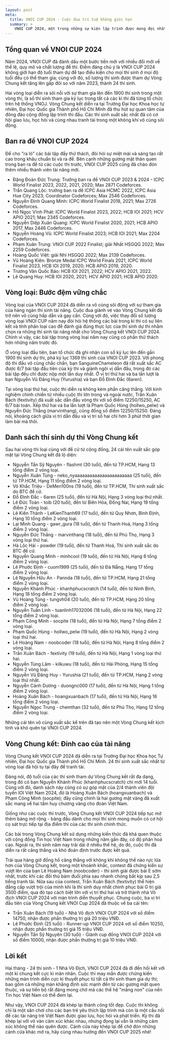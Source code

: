 ```yaml
---
layout: post
meta:
  title: VNOI CUP 2024 - Cuộc đua trí tuệ không giới hạn
  summary: >
    VNOI CUP 2024, một trong những sự kiện lập trình được mong đợi nhất trong năm được tổ chức bởi VNOI, đã khép lại với những thành công rực rỡ. Lần thứ ba cuộc thi được tổ chức, đây không chỉ là sân chơi cho các bạn trẻ yêu thích lập trình thi đấu thể hiện tài năng mà còn là cầu nối để cộng đồng lập trình Việt Nam giao lưu, học hỏi và phát triển. Bài viết này sẽ đưa quý độc giả đi qua hành trình đầy kịch tính của VNOI CUP 2024, từ những vòng loại sôi động đến chung kết đầy căng thẳng.
---
```


## Tổng quan về VNOI CUP 2024

Năm 2024, VNOI CUP đã đánh dấu một bước tiến mới với nhiều đổi mới về thể lệ, quy mô và chất lượng đề thi. Điểm đáng chú ý là VNOI CUP 2024 không giới hạn độ tuổi tham dự để tạo điều kiện cho mọi thí sinh ở mọi độ tuổi đều có thể tham gia; cùng với đó, số lượng thí sinh được tham dự Vòng Chung kết tăng lên gấp đôi so với năm 2023, thành 24 thí sinh.

Hai vòng loại diễn ra sôi nổi với sự tham gia lên đến 1900 thí sinh trong một vòng thi, là số thí sinh tham gia kỷ lục trong tất cả các kì thi đã từng tổ chức trên hệ thống VNOJ. Vòng Chung kết diễn ra tại Trường Đại học Khoa học tự nhiên, Đại học Quốc gia Thành phố Hồ Chí Minh đã thu hút sự quan tâm của đông đảo cộng đồng lập trình thi đấu. Các thí sinh xuất sắc nhất đã có cơ hội giao lưu, học hỏi và cùng nhau tranh tài trong một không khí vô cùng sôi động.

## Ban ra đề VNOI CUP 2024

Để cho "ra lò" các bài tập đầy thử thách, đòi hỏi sự miệt mài và sáng tạo rất cao trong khâu chuẩn bị và ra đề. Bên cạnh những gương mặt thân quen trong ban ra đề từ các cuộc thi trước, VNOI CUP 2025 cũng đã chào đón thêm nhiều thành viên tài năng mới.

+ Đặng Đoàn Đức Trung: Trưởng ban ra đề VNOI CUP 2023 & 2024 - ICPC World Finalist 2023, 2022, 2021, 2020; Max 2871 Codeforces.
+ Trần Quang Lộc: trưởng ban ra đề ICPC Asia HCMC 2022, ICPC Asia Hue City 2023; Coordinator Codeforces; Max 2546 Codeforces.
+ Nguyễn Đinh Quang Minh: ICPC World Finalist 2018, 2021; Max 2726 Codeforces.
+ Hồ Ngọc Vĩnh Phát: ICPC World Finalist 2023, 2022; HCB IOI 2021; HCV APIO 2021; Max 2345 Codeforces.
+ Nguyễn Diệp Xuân Quang: ICPC World Finalist 2020, 2021; HCB APIO 2017, Max 2446 Codeforces.
+ Nguyễn Hoàng Vũ: ICPC World Finalist 2023; HCB IOI 2021; Max 2204 Codeforces.
+ Phạm Xuân Trung: VNOI CUP 2022 Finalist; giải Nhất HSGQG 2022; Max 2259 Codeforces.
+ Hoàng Quốc Việt: giải Nhì HSGQG 2022; Max 2139 Codeforces.
+ Vũ Hoàng Kiên: Bronze Medal ICPC World Finals 2021, ICPC World Finalist 2023, HCB IOI 2019, 2020; HCB APIO 2019, 2020.
+ Trương Văn Quốc Bảo: HCB IOI 2021, 2022; HCV APIO 2021, 2022.
+ Lê Quang Huy: HCB IOI 2020, 2021; HCV APIO 2021; HCB APIO 2020.

## Vòng loại: Bước đệm vững chắc
Vòng loại của VNOI CUP 2024 đã diễn ra vô cùng sôi động với sự tham gia của hàng ngàn thí sinh tài năng. Cuộc đua giành vé vào Vòng Chung kết đã trở nên vô cùng hấp dẫn và gay cấn. Cùng với đó, việc thay đổi số lượng vòng loại VNOI CUP năm nay đòi hỏi hệ thống các bài trong kì thi có sự liên kết và tính phân loại cao để đánh giá đúng thực lực của thí sinh dự thi nhằm chọn ra những thí sinh tài năng nhất cho Vòng Chung kết VNOI CUP 2024. Chính vì vậy, các bài tập trong vòng loại năm nay cũng có phần thử thách hơn những năm trước đó.

Ở vòng loại đầu tiên, ban tổ chức đã ghi nhận con số kỷ lục lên đến gần 1900 thí sinh dự thi, phá kỷ lục 1369 thí sinh của VNOI CUP 2023. Với phong độ thi đấu vô cùng chắc chắn, bạn SanguineChameleon đã rất xuất sắc AC được 6/7 bài tập đầu tiên của kỳ thi và giành ngôi vị dẫn đầu, trong đó các bài tập đều chỉ được nộp một lần duy nhất. Ở vị trí thứ hai và ba lần lượt là bạn Nguyễn Vũ Đăng Huy (Yurushia) và bạn Đỗ Đình Đắc (6aren).

Tại vòng loại thứ hai, cuộc thi diễn ra không kém phần căng thẳng. Với kinh nghiệm chinh chiến từ nhiều cuộc thi lớn trong và ngoài nước, Trần Xuân Bách (fextivity) đã xuất sắc dẫn đầu vòng thi với số điểm 12250/15250, AC 6/7 bài toán. Xếp thứ hai và ba lần lượt là Phạm Quốc Hùng (hollwo_pelw) và Nguyễn Đức Thắng (marvinthang), cũng đồng số điểm 12250/15250. Đáng nói, khoảng cách giữa vị trí dẫn đầu và vị trí số hai chỉ hơn 3 phút thời gian làm bài mà thôi.

## Danh sách thí sinh dự thi Vòng Chung kết

Sau hai vòng thi loại cùng với đề cử từ cộng đồng, 24 cái tên xuất sắc góp mặt tại Vòng Chung kết đã lộ diện:

- Nguyễn Tấn Sỹ Nguyên - flashmt (30 tuổi), đến từ TP.HCM, Hạng 13 tổng điểm 2 vòng loại.
- Nguyễn Xuân Tùng - neko_nyaaaaaaaaaaaaaaaaaaaaaaa (25 tuổi), đến từ TP.HCM, Hạng 11 tổng điểm 2 vòng loại.
- Võ Khắc Triệu - DeMen100ns (19 tuổi), đến từ TP.HCM, Thí sinh xuất sắc do BTC đề cử.
- Đỗ Đình Đắc - 6aren (25 tuổi), đến từ Hà Nội, Hạng 3 vòng loại thứ nhất.
- Lê Đức Toàn - toib (20 tuổi), đến từ Biên Hòa, Đồng Nai, Hạng 19 tổng điểm 2 vòng loại.
- Lê Kiến Thành - LeKienThanh69 (17 tuổi), đến từ Quy Nhơn, Bình Định, Hạng 10 tổng điểm 2 vòng loại.
- Lại Minh Quang - gawr_gura (18 tuổi), đến từ Thanh Hoá, Hạng 3 tổng điểm 2 vòng loại.
- Nguyễn Đức Thắng - marvinthang (18 tuổi), đến từ Phú Thọ, Hạng 3 vòng loại thứ hai.
- Hà Lộc Hải - powder (19 tuổi), đến từ Thanh Hoá, Thí sinh xuất sắc do BTC đề cử.
- Nguyễn Quang Minh - minhcool  (19 tuổi), đến từ Hà Nội, Hạng 6 tổng điểm 2 vòng loại.
- Lê Phước Định - cuom1999 (25 tuổi), đến từ Đà Nẵng, Hạng 17 tổng điểm 2 vòng loại.
- Lê Nguyễn Hữu An - Pannda (18 tuổi), đến từ TP.HCM, Hạng 21 tổng điểm 2 vòng loại.
- Nguyễn Khánh Phúc - khanhphucscratch (14 tuổi), đến từ Ninh Bình, Hạng 18 tổng điểm 2 vòng loại.
- Vũ Hoàng Tùng - tungvh04 (20 tuổi), đến từ TP.HCM, Hạng 20 tổng điểm 2 vòng loại.
- Nguyễn Tuấn Linh - tuanlinh17032006 (18 tuổi), đến từ Hà Nội, Hạng 22 tổng điểm 2 vòng loại.
- Phạm Công Minh - socpite (18 tuổi), đến từ Hà Nội, Hạng 7 tổng điểm 2 vòng loại.
- Phạm Quốc Hùng - hollwo_pelw (19 tuổi), đến từ Hà Nội, Hạng 2 vòng loại thứ hai.
- Lê Hoàng Nam - noobcoder (18 tuổi), đến từ Hà Nội, Hạng 8 tổng điểm 2 vòng loại.
- Trần Xuân Bách - fextivity (19 tuổi), đến từ Hà Nội, Hạng 1 vòng loại thứ hai.
- Nguyễn Tùng Lâm -  kilkuwu (18 tuổi), đến từ Hải Phòng, Hạng 15 tổng điểm 2 vòng loại. 
- Nguyễn Vũ Đăng Huy - Yurushia (21 tuổi), đến từ TP.HCM, Hạng 2 vòng loại thứ nhất. 
- Nguyễn Cảnh Dương - duongnc000 (17 tuổi), đến từ Hà Nội, Hạng 1 tổng điểm 2 vòng loại. 
- Hoàng Xuân Bách - hoangxuanbach (17 tuổi), đến từ Hà Nội, Hạng 16 tổng điểm 2 vòng loại. 
- Nguyễn Ngọc Trung - chemthan (32 tuổi), đến từ Phú Thọ, Hạng 12 tổng điểm 2 vòng loại.

Những cái tên vô cùng xuất sắc kể trên đã tạo nên một Vòng Chung kết kịch tính và khó quên tại VNOI CUP 2024.

## Vòng Chung kết: Đỉnh cao của tài năng

Vòng Chung kết VNOI CUP 2024 đã diễn ra tại Trường Đại học Khoa học Tự nhiên, Đại học Quốc gia Thành phố Hồ Chí Minh. 24 thí sinh xuất sắc nhất từ vòng loại đã hội tụ tại đây để tranh tài.

Đáng nói, độ tuổi của các thí sinh tham dự Vòng Chung kết rất đa dạng, trong đó có bạn Nguyễn Khánh Phúc (khanhphucscratch) chỉ mới 14 tuổi. Cùng với đó, danh sách này cũng có sự góp mặt của 2/4 thành viên đội tuyển IOI Việt Nam 2024, đó là Hoàng Xuân Bách (hoangxuanbach) và Phạm Công Minh (socpite); đây cũng chính là hai gương mặt vàng đã xuất sắc mang về hai tấm huy chương vàng cho đoàn Việt Nam.

Giống như các cuộc thi trước, Vòng Chung kết VNOI CUP 2024 tiếp tục mở thêm bảng mở rộng - bảng đấu dành cho mọi thí sinh mong muốn có cơ hội cọ sát trực tiếp tại địa điểm thi của các thí sinh chính thức.    

Các bài trong Vòng Chung kết sử dụng những kiến thức đã khá quen thuộc với cộng đồng Tin học Việt Nam trong những năm gần đây, có độ phân hoá cao. Ngoài ra, thí sinh năm nay trải dài ở nhiều thế hệ, do đó, cuộc thi đã diễn ra rất căng thẳng và khó đoán định trước được kết quả. 

Trải qua hàng giờ đồng hồ căng thẳng với không khí không thể nào rực lửa hơn của Vòng Chung kết, trong một khoảnh khắc, contest đã chứng kiến sự vượt lên của bạn Lê Hoàng Nam (noobcoder) - thí sinh giải được bài E sớm nhất, trước khi các đối thủ bám đuổi phía sau nhanh chóng bắt kịp sau 2,5 tiếng tranh tài. Nửa sau của contest, Trần Xuân Bách (fextivity) thể hiện đẳng cấp vượt trội của mình khi là thí sinh duy nhất chinh phục bài G trị giá 3500 điểm, qua đó tạo cách biệt lớn với vị trí thứ hai và trở thành nhà Vô địch VNOI CUP 2024 với màn trình diễn thuyết phục. Chung cuộc, ba vị trí đầu tiên của Vòng Chung kết VNOI Cup 2024 đã thuộc về ba cái tên:

- Trần Xuân Bách (19 tuổi) - Nhà Vô địch VNOI CUP 2024 với số điểm 14750, nhận được phần thưởng trị giá 20 triệu VNĐ. 
- Lê Phước Định (25 tuổi) - Runner-up VNOI CUP 2024 với số điểm 10250, nhận được phần thưởng trị giá 15 triệu VNĐ. 
- Nguyễn Tấn Sỹ Nguyên (30 tuổi) - Giành cup đồng VNOI CUP 2024 với số điểm 10000, nhận được phần thưởng trị giá 10 triệu VNĐ. 

## Lời kết

Hai tháng - 24 thí sinh - 1 Nhà Vô Địch, VNOI CUP 2024 đã đi đến hồi kết với một kì chung kết cực kì mãn nhãn. Cuộc thi may mắn được chứng kiến những màn trình diễn cực kì thuyết phục từ tất cả thí sinh tham gia dự thi; bao gồm cả những màn khẳng định sức mạnh đến từ các gương mặt quen thuộc, và sự tiến bộ rất đáng mong chờ mà các thế hệ "măng non" của nền Tin học Việt Nam có thể đem lại.

Như vậy, VNOI CUP 2024 đã khép lại thành công tốt đẹp. Cuộc thi không chỉ là một sân chơi cho các bạn trẻ yêu thích lập trình mà còn là một cầu nối để các tài năng trẻ Việt Nam được giao lưu, học hỏi và phát triển. Kỳ thi đã khép lại với vô vàn cảm xúc khác nhau, nhưng đọng lại vẫn là những cảm xúc không thể nào quên được. Cánh cửa này khép lại để chờ đón những cánh cửa khác mở ra, hãy cùng nhau hướng đến VNOI CUP 2025 nhé!